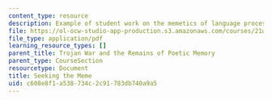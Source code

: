 ```yaml
---
content_type: resource
description: Example of student work on the memetics of language processing.
file: https://ol-ocw-studio-app-production.s3.amazonaws.com/courses/21w-784-becoming-digital-writing-about-media-change-fall-2009/c608e8f1a538734c2c91783db740a9a5_MIT21W_784F09_Seeking_Mem.pdf
file_type: application/pdf
learning_resource_types: []
parent_title: Trojan War and the Remains of Poetic Memory
parent_type: CourseSection
resourcetype: Document
title: Seeking the Meme
uid: c608e8f1-a538-734c-2c91-783db740a9a5
---
```

